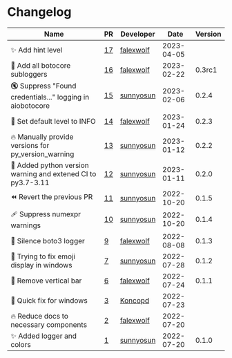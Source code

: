 # Changelog

<!-- prettier-ignore -->
Name | PR | Developer | Date | Version
--- | --- | --- | --- | ---
:sparkles: Add hint level | [17](https://github.com/laminlabs/lamin-logger/pull/17) | [falexwolf](https://github.com/falexwolf) | 2023-04-05 |
🚸 Add all botocore subloggers | [16](https://github.com/laminlabs/lamin-logger/pull/16) | [falexwolf](https://github.com/falexwolf) | 2023-02-22 | 0.3rc1
🔇 Suppress "Found credentials..." logging in aiobotocore | [15](https://github.com/laminlabs/lamin-logger/pull/15) | [sunnyosun](https://github.com/sunnyosun) | 2023-02-06 | 0.2.4
🚸 Set default level to INFO | [14](https://github.com/laminlabs/lamin-logger/pull/14) | [falexwolf](https://github.com/falexwolf) | 2023-01-24 | 0.2.3
🔥 Manually provide versions for py_version_warning | [13](https://github.com/laminlabs/lamin-logger/pull/13) | [sunnyosun](https://github.com/sunnyosun) | 2023-01-12 | 0.2.2
👷 Added python version warning and extened CI to py3.7-3.11 | [12](https://github.com/laminlabs/lamin-logger/pull/12) | [sunnyosun](https://github.com/sunnyosun) | 2023-01-11 | 0.2.0
⏪ Revert the previous PR | [11](https://github.com/laminlabs/lamin-logger/pull/11) | [sunnyosun](https://github.com/sunnyosun) | 2022-10-20 | 0.1.5
🩹 Suppress numexpr warnings | [10](https://github.com/laminlabs/lamin-logger/pull/10) | [sunnyosun](https://github.com/sunnyosun) | 2022-10-20 | 0.1.4
🚸 Silence boto3 logger | [9](https://github.com/laminlabs/lamin-logger/pull/9) | [falexwolf](https://github.com/falexwolf) | 2022-08-08 | 0.1.3
🚧 Trying to fix emoji display in windows | [7](https://github.com/laminlabs/lamin-logger/pull/7) | [sunnyosun](https://github.com/sunnyosun) | 2022-07-28 | 0.1.2
💄 Remove vertical bar | [6](https://github.com/laminlabs/lamin-logger/pull/6) | [falexwolf](https://github.com/falexwolf) | 2022-07-24 | 0.1.1
🐛 Quick fix for windows | [3](https://github.com/laminlabs/lamin-logger/pull/3) | [Koncopd](https://github.com/Koncopd) | 2022-07-23 |
🔥 Reduce docs to necessary components | [2](https://github.com/laminlabs/lamin-logger/pull/2) | [falexwolf](https://github.com/falexwolf) | 2022-07-20 |
✨ Added logger and colors | [1](https://github.com/laminlabs/lamin-logger/pull/1) | [sunnyosun](https://github.com/sunnyosun) | 2022-07-20 | 0.1.0
